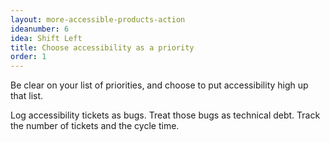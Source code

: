 ```yaml
---
layout: more-accessible-products-action
ideanumber: 6
idea: Shift Left
title: Choose accessibility as a priority
order: 1
---
```


Be clear on your list of priorities, and choose to put accessibility high up that list.

Log accessibility tickets as bugs. Treat those bugs as technical debt. Track the number of tickets and the cycle time.